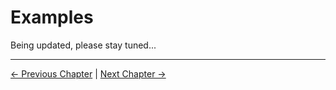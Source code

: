 # Examples

Being updated, please stay tuned...

---

[← Previous Chapter](../6-SDKDevelopment/README.md) | [Next Chapter →](../8-FilesDownload/README.md)
